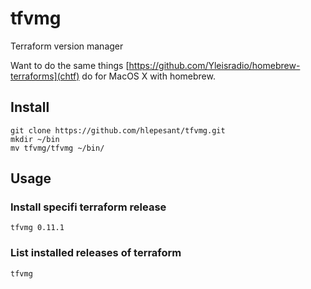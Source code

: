 # tfvmg

Terraform version manager

Want to do the same things [https://github.com/Yleisradio/homebrew-terraforms](chtf) do for MacOS X with homebrew.

## Install

```shell
git clone https://github.com/hlepesant/tfvmg.git
mkdir ~/bin
mv tfvmg/tfvmg ~/bin/
```

## Usage

### Install specifi terraform release
```shell
tfvmg 0.11.1
```

### List installed releases of terraform
```shell
tfvmg
```

